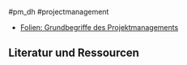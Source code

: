 #pm_dh #projectmanagement

* [Folien: Grundbegriffe des Projektmanagements](https://docs.google.com/presentation/d/1VglOInWUf_CSVhIOssNqZUi2Y0hBt5q9I_ccNKdrtmY/edit?usp=sharing)

## Literatur und Ressourcen
